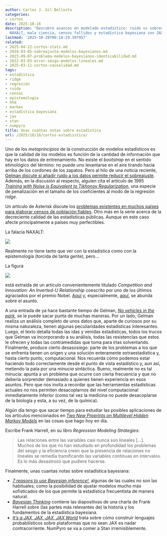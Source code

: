 ```yaml
---
author: Carlos J. Gil Bellosta
categories:
- cortos
date: 2025-10-16
description: 'Descubre avances en modelado estadístico: ruido vs sobreajuste, falacia
  NAXALT, mala ciencia, censos fallidos y estadística bayesiana con JAX.'
lastmod: '2025-10-28T00:18:29.397957'
related:
- 2025-04-22-cortos-stats.md
- 2024-03-05-sobreajuste-modelos-bayesianos.md
- 2023-09-07-problema-modelos-bayesianos-identicabilidad.md
- 2022-03-03-error-sesgo-modelos-lineales.md
- 2025-03-11-cortos-causalidad.md
tags:
- estadística
- ridge
- regresión
- ruido
- censos
- epistemología
- hhm
- markov
- estadística bayesiana
- jax
- stan
- numpyro
title: Unas cuantas notas sobre estadística
url: /2025/10/16/cortos-estadiistica/
---
```


Uno de los _metaprincipios_ de la construcción de modelos estadísticos es que la calidad de los modelos es función de la cantidad de información que hay en los datos de entrenamiento. No existe el _bootstrap_ en el sentido etimológico del término: no puede uno levantarse en el aire tirando hacia arriba de los cordones de los zapatos. Pero al hilo de una noticia reciente, [Gelman discute si añadir ruido a los datos permite reducir el sobreajuste](https://statmodeling.stat.columbia.edu/2025/10/03/adding-noise-to-the-data-to-reduce-overfitting-how-does-that-work/). Además, en la discusión al respecto, alguien cita el artículo de 1995 [_Training with Noise is Equivalent to Tikhonov Regularization_](https://www.microsoft.com/en-us/research/wp-content/uploads/2016/02/bishop-tikhonov-nc-95.pdf), una especie de penalización en el tamaño de los coeficientes al modo de la regresión _ridge_.

Un artículo de Asterisk discute los [problemas existentes en muchos países para elaborar censos de población fiables](https://asteriskmag.com/issues/11/why-governments-cant-count). Otro más en la serie acerca de la decreciente calidad de las estadísticas públicas. Aunque en este caso afecte principalmente a países muy perfectibles.

La falacia NAXALT:

![](/wp-uploads/2025/falacia-naxalt.jpeg#center)

Realmente no tiene tanto que ver con la estadística como con la epistemología (torcida de tanta gente), pero...

La figura

![](/wp-uploads/2025/inverted-u.png#center)

está extraída de un artículo convenientemente titulado _Competition and Innovation: An Inverted-U Relationship_ coescrito por uno de los últimos agraciados por el premio Nobel. [Aquí](https://statmodeling.stat.columbia.edu/2025/10/15/questions-about-statistical-claims-in-paper-from-recent-nobel-prize-winners/) y, especialmente, [aquí](https://statmodeling.stat.columbia.edu/2025/10/21/reanalysis-of-that-nobel-prizewinning-study-of-patents-and-innovation/), se abunda sobre el asunto.

A una entrada de ya hace bastante tiempo de Gelman, [_No vehicles in the park_](https://statmodeling.stat.columbia.edu/2025/04/14/no-vehicles-in-the-park-a-multilevel-model-computing-saga/), se le puede sacar punta de muchas maneras. Por un lado, Gelman realiza un análisis completo de unos datos que, aparte de curiosos por su misma naturaleza, tienen algunas peculiaridades estadísticas interesantes. Luego, el texto detalla todas las idas y venidas estadísticas, todos los trucos que Gelman va incorporando a su análisis, todas las resistencias que estos le ofrecen y todas las contramedidas que toma para irlas solventando. Finalmente, produce cierto desasosiego: parte de los problemas a los que se enfrenta tienen un origen y una solución enteramente extraestadística y, hasta cierto punto, computacional. Nos recuerda cómo podemos estar haciendo todo correctamente desde el punto de vista estadístico y, aun así, metiendo la pata por una _minucia_ sintáctica. Bueno, realmente no es tal minucia: apunta a un problema que ocurre con cierta frecuencia y que no debería sorprender demasiado a quienes tienen experiencia en esos asuntos. Pero que nos invita a recordar que las herramientas estadísticas actuales no nos permiten desacoplarnos del nivel computacional inmediatamente inferior (como tal vez la medicina no puede desacoplarse de la biología y esta, a su vez, de la química).

Algún día tengo que sacar tiempo para estudiar las posibles aplicaciones de los artículos mencionados en [_Two New Preprints on Multilevel Hidden Markov Models_](https://jonashaslbeck.com//mlHMM_papers/) en las cosas que hago hoy en día.

Escribe Frank Harrell, en su libro _Regression Modeling Strategies_:

> Las relaciones entre las variables casi nunca son lineales [...]. Muchos de los que no han estudiado en profundidad los problemas del sesgo y la eficiencia creen que la presencia de relaciones no lineales se remedia tramificando las variables continuas en intervalos. Es lo más desastroso que pudiere hacerse.

Finalmente, unas cuantas notas sobre estadística bayesiana:
- [_7 reasons to use Bayesian inference!_](https://statmodeling.stat.columbia.edu/2025/10/11/7-reasons-to-use-bayesian-inference/), algunas de las cuales no son las habituales, como la posibilidad de ajustar modelos mucho más sofisticados de los que permite la estadística frecuentista de manera natural.
- [_Bayesian Thinking_](https://hbiostat.org/talks/bthink.html) contiene las diapositivas de una charla de Frank Harrell sobre (las partes más relevantes de) la historia y los fundamentos de la estadística bayesiana.
- [_It’s a JAX, JAX, JAX, JAX World_](https://statmodeling.stat.columbia.edu/2025/10/03/its-a-jax-jax-jax-jax-world/) trata sobre cómo construir lenguajes probabilísticos sobre plataformas que no sean JAX es nadar contracorriente. NumPyro se va a comer a Stan irremisiblemente.